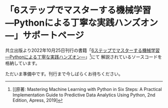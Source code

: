 # 「6ステップでマスターする機械学習 ―Pythonによる丁寧な実践ハンズオン―」サポートページ

共立出版より2022年10月25日刊行の書籍「[6ステップでマスターする機械学習 ―Pythonによる丁寧な実践ハンズオン―](https://www.kyoritsu-pub.co.jp/book/b10018286.html)」[^1]にて
解説されているソースコードを格納しています。

ただいま準備中です。刊行まで今しばらくお待ちください。

[^1]:[[原著: Mastering Machine Learning with Python in Six Steps: A Practical Implementation Guide to Predictive Data Analytics Using Python, 2nd Edition, Apress, 2019]

